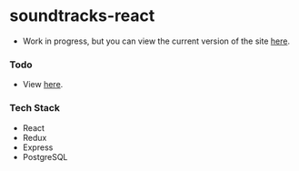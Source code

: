 # soundtracks-react
- Work in progress, but you can view the current version of the site [here](https://soundtracks.herokuapp.com/).

### Todo
- View [here](https://github.com/JWLD/soundtracks-react/issues?utf8=%E2%9C%93&q=is%3Aissue+is%3Aopen+label%3Atodo).

### Tech Stack
- React
- Redux
- Express
- PostgreSQL
